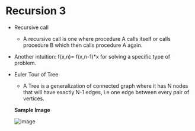 # Recursion 3
- Recursive call
    -  A recursive call is one where procedure A calls itself or calls procedure B which then calls procedure A again. 
- Another intuition: f(x,n)= f(x,n-1)*x  for solving a specific type of problem.
- Euler Tour of Tree
   - A Tree is a generalization of connected graph where it has N nodes that will have exactly N-1 edges, i.e one edge between every pair of vertices.
   
   ****Sample Image****
   
   ![image](https://user-images.githubusercontent.com/85121887/128371796-3f500ce3-ce11-4059-87ba-8d2b24fcd6f3.png)

